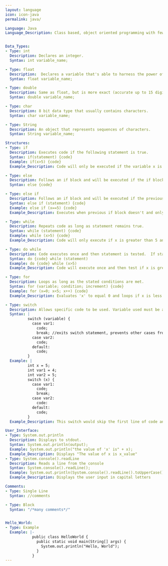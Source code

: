 ```yaml
---
layout: language
icon: icon-java
permalink: java/

Language: Java
Language_Description: Class based, object oriented programming with few implementation dependencies.


Data_Types:
- Type: int
  Description: Declares an integer.
  Syntax: int variable_name;

- Type: float
  Description:  Declares a variable that's able to harness the power of deciamls (accurate up to 7 digits).
  Syntax: float variable_name;

- Type: double
  Description: Same as float, but is more exact (accurate up to 15 digits).
  Syntax: double variable_name;

- Type: char
  Description: 8 bit data type that usually contains characters.
  Syntax: char variable_name;

- Type: String
  Description: An object that represents sequences of characters.
  Syntax: String variable_name;

Structures:
- Type: if
  Description: Executes code if the following statement is true.
  Syntax: if(statement) {code}
  Example: if(x>5) {code}
  Example_Description: Code will only be executed if the variable x is greater than 5.

- Type: else
  Description: Follows an if block and will be executed if the if block isn't.
  Syntax: else {code}

- Type: else if
  Description: Follows an if block and will be executed if the previous if block wasn't executed and the new parameters are met.
  Syntax: else if (statement) {code}
  Example: else if (x==5) {code}
  Example_Description: Executes when previous if block doesn't and only if x equals 5.

- Type: while
  Description: Repeats code as long as statement remains true.
  Syntax: while (statement) {code}
  Example: while (x>5) {code}
  Example_Description: Code will only execute if x is greater than 5 and will keep looping until x isn't greater than 5.

- Type: do while
  Description: Code executes once and then statement is tested.  If statement remains true the do while will keep looping.
  Syntax: do {code} while (statement)
  Example: do {code} while (x>5)
  Example_Description: Code will execute once and then test if x is greater than 5.  If it is then it'll loop, if not it'll move on.

- Type: for
  Description: Loops as long as the stated conditions are met.
  Syntax: for (variable; condition; increment) {code}
  Example: for (x=0; x<5; x++) {code}
  Example_Description: Evaluates 'x' to equal 0 and loops if x is less than 5.  After each execution the value of x will increase by '+1'.

- Type: switch
  Description: Allows specific code to be used. Variable used must be an integer and the 'vars' must be constant. The switch will jump to the first case that's equal to your stated variable and do the rest of the codes from there (so it'll skip everything before the first case used). Adding a 'break' statement will exit the switch statement if case is satisfied and prevent additional statements from executing. If none of the cases are equal to your variable then it'll only execute the last section of code (the code following 'default').
  Syntax: |
          switch (variable) {
            case var1:
              code;
              break; //exits switch statement, prevents other cases from executing
            case var2:
              code;
            default:
              code;
          }
  Example: |
          int x = 5;
          int var1 = 4;
          int var2 = 5;
          switch (x) {
            case var1:
              code;
              break;
            case var2:
              code:
            default:
              code;
          }
  Example_Description: This switch would skip the first line of code and execute everything after that.

User_Interface:
- Type: System.out.println
  Description: Displays to stdout.
  Syntax: System.out.println(output);
  Example: System.out.println("the value of 'x' is" + x);
  Example_Description: Displays "The value of x is x_value"
- Type: System.console().readLine
  Description: Reads a line from the console
  Syntax: System.console().readLine();
  Example: System.out.println(System.console().readLine().toUpperCase());
  Example_Description: Displays the user input in capital letters

Comments:
- Type: Single Line
  Syntax: //comments

- Type: Block
  Syntax: "/*many comments*/"


Hello_World:
- Type: Example
  Example: |-
            public class HelloWorld {
              public static void main(String[] args) {
                System.out.println("Hello, World");
              }
            }
---
```

